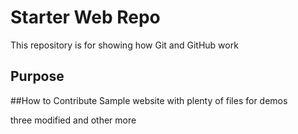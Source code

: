 # Starter Web Repo



This repository is for showing how Git and GitHub work

## Purpose


##How to Contribute
Sample website with plenty of files for demos

three modified and other more